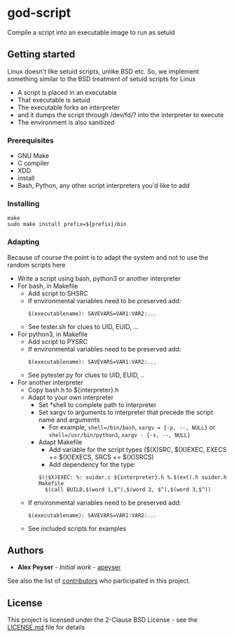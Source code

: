 # god-script
Compile a script into an executable image to run as setuid

## Getting started
Linux doesn't like setuid scripts, unlike BSD etc. So, we implement something similar to the BSD treatment of setuid scripts for Linux
* A script is placed in an executable
* That executable is setuid
* The executable forks an interpreter
* and it dumps the script through /dev/fd/? into the interpreter to execute
* The environment is also sanitized

### Prerequisites
* GNU Make
* C compiler
* XDD
* install
* Bash, Python, any other script interpreters you'd like to add

### Installing
```
make
sudo make install prefix=${prefix}/bin
```

### Adapting
Because of course the point is to adapt the system and not to use the random scripts here

* Write a script using bash, python3 or another interpreter
* For bash, in Makefile
  * Add script to SHSRC
  * If environmental variables need to be preserved add:
     ```
     $(executablename): SAVEVARS=VAR1:VAR2:...
     ```
  * See tester.sh for clues to UID, EUID, ...
* For python3, in Makefile
  * Add script to PYSRC
  * If environmental variables need to be preserved add:
     ```
     $(executablename): SAVEVARS=VAR1:VAR2:...
     ```
  * See pytester.py for clues to UID, EUID, ..
* For another interpreter
  * Copy bash.h to ${interpreter}.h
  * Adapt to your own interpreter
    * Set *shell to complete path to interpreter 
    * Set xargv to arguments to interpreter that precede the script name and arguments
      * For example, `shell=/bin/bash`, `xargv = {-p, --, NULL}` or `shell=/usr/bin/python3`, `xargv - {-s, --, NULL}`
    * Adapt Makefile
      * Add variable for the script types ($(X)SRC, $(X)EXEC, EXECS += $(X)EXECS, SRCS += $(X)SRCS)
      * Add dependency for the type:
      ```
      $(($X)EXEC: %: suider.c ${interpreter}.h %.$(ext).h suider.h Makefile
        $(call BUILD,$(word 1,$^),$(word 2, $^),$(word 3,$^))
      ```
  * If environmental variables need to be preserved add:
     ```
     $(executablename): SAVEVARS=VAR1:VAR2:...
     ```
  * See included scripts for examples
  
## Authors
* **Alex Peyser** - *Initial work* - [apeyser](https://github.com/apeyser)

See also the list of [contributors](https://github.com/your/project/contributors) who participated in this project.

## License

This project is licensed under the 2-Clause BSD License - see the [LICENSE.md](LICENSE.md) file for details

